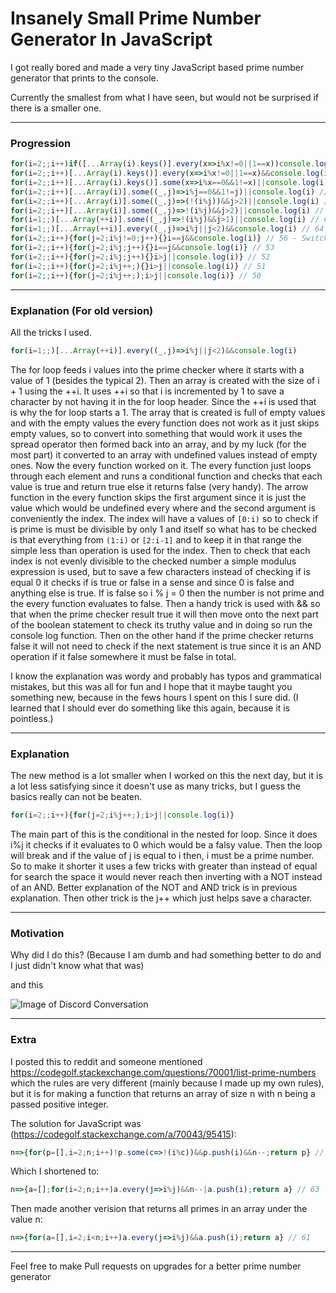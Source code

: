 # Insanely Small Prime Number Generator In JavaScript
I got really bored and made a very tiny JavaScript based prime number generator that prints to the console.

Currently the smallest from what I have seen, but would not be surprised if there is a smaller one.

-----
### Progression
```javascript
for(i=2;;i++)if([...Array(i).keys()].every(x=>i%x!=0||1==x))console.log(i) // 74
for(i=2;;i++)[...Array(i).keys()].every(x=>i%x!=0||1==x)&&console.log(i) // 72
for(i=2;;i++)[...Array(i).keys()].some(x=>i%x==0&&1!=x)||console.log(i) // 71
for(i=2;;i++)[...Array(i)].some((_,j)=>i%j==0&&1!=j)||console.log(i) // 68 
for(i=2;;i++)[...Array(i)].some((_,j)=>(!(i%j))&&j>2)||console.log(i) // 69
for(i=2;;i++)[...Array(i)].some((_,j)=>!(i%j)&&j>2)||console.log(i) // 67
for(i=1;;)[...Array(++i)].some((_,j)=>!(i%j)&&j>1)||console.log(i) // 66
for(i=1;;)[...Array(++i)].every((_,j)=>i%j||j<2)&&console.log(i) // 64
for(i=2;;i++){for(j=2;i%j!=0;j++){}i==j&&console.log(i)} // 56 - Switched up my stategy on the second day I looked at this. Sad that is doesn't use as many fancy tricks now though.
for(i=2;;i++){for(j=2;i%j;j++){}i==j&&console.log(i)} // 53
for(i=2;;i++){for(j=2;i%j;j++){}i>j||console.log(i)} // 52
for(i=2;;i++){for(j=2;i%j++;){}i>j||console.log(i)} // 51
for(i=2;;i++){for(j=2;i%j++;);i>j||console.log(i)} // 50
```
-----
### Explanation (For old version)
All the tricks I used.

```javascript
for(i=1;;)[...Array(++i)].every((_,j)=>i%j||j<2)&&console.log(i)
```
The for loop feeds i values into the prime checker where it starts with a value of 1 (besides the typical 2). Then an array is created with the size of i + 1 using the ++i. It uses ++i so that i is incremented by 1 to save a character by not having it in the for loop header. Since the ++i is used that is why the for loop starts a 1. The array that is created is full of empty values and with the empty values the every function does not work as it just skips empty values, so to convert into something that would work it uses the spread operator then formed back into an array, and by my luck (for the most part) it converted to an array with undefined values instead of empty ones. Now the every function worked on it. The every function just loops through each element and runs a conditional function and checks that each value is true and return true else it returns false (very handy). The arrow function in the every function skips the first argument since it is just the value which would be undefined every where and the second argument is conveniently the index. The index will have a values of `[0:i)` so to check if is prime is must be divisible by only 1 and itself so what has to be checked is that everything from `(1:i)` or `[2:i-1]` and to keep it in that range the simple less than operation is used for the index. Then to check that each index is not evenly divisible to the checked number a simple modulus expression is used, but to save a few characters instead of checking if is equal 0 it checks if is true or false in a sense and since 0 is false and anything else is true. If is false so i % j = 0 then the number is not prime and the every function evaluates to false. Then a handy trick is used with && so that when the prime checker result true it will then move onto the next part of the boolean statement to check its truthy value and in doing so run the console log function. Then on the other hand if the prime checker returns false it will not need to check if the next statement is true since it is an AND operation if it false somewhere it must be false in total.

I know the explanation was wordy and probably has typos and grammatical mistakes, but this was all for fun and I hope that it maybe taught you something new, because in the fews hours I spent on this I sure did. (I learned that I should ever do something like this again, because it is pointless.)

-----
### Explanation
The new method is a lot smaller when I worked on this the next day, but it is a lot less satisfying since it doesn't use as many tricks, but I guess the basics really can not be beaten.
```javascript
for(i=2;;i++){for(j=2;i%j++;);i>j||console.log(i)}
```
The main part of this is the conditional in the nested for loop. Since it does i%j it checks if it evaluates to 0 which would be a falsy value. Then the loop will break and if the value of j is equal to i then, i must be a prime number. So to make it shorter it uses a few tricks with greater than instead of equal for search the space it would never reach then inverting with a NOT instead of an AND. Better explanation of the NOT and AND trick is in previous explanation. Then other trick is the j++ which just helps save a character.

-----
### Motivation
Why did I do this? (Because I am dumb and had something better to do and I just didn't know what that was)

and this

![Image of Discord Conversation](https://i.imgur.com/0ctULZm.png)

-----
### Extra

I posted this to reddit and someone mentioned https://codegolf.stackexchange.com/questions/70001/list-prime-numbers which the rules are very different (mainly because I made up my own rules), but it is for making a function that returns an array of size n with n being a passed positive integer.

The solution for JavaScript was (https://codegolf.stackexchange.com/a/70043/95415):
```javascript
n=>{for(p=[],i=2;n;i++)!p.some(c=>!(i%c))&&p.push(i)&&n--;return p} // 67
```

Which I shortened to:
```javascript
n=>{a=[];for(i=2;n;i++)a.every(j=>i%j)&&n--|a.push(i);return a} // 63
```

Then made another verision that returns all primes in an array under the value n:
```javascript
n=>{for(a=[],i=2;i<n;i++)a.every(j=>i%j)&&a.push(i);return a} // 61
```

-----
Feel free to make Pull requests on upgrades for a better prime number generator
